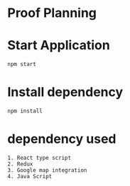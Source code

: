 # Proof Planning

# Start Application

    npm start

# Install dependency

    npm install

# dependency used

    1. React type script
    2. Redux
    3. Google map integration
    4. Java Script
